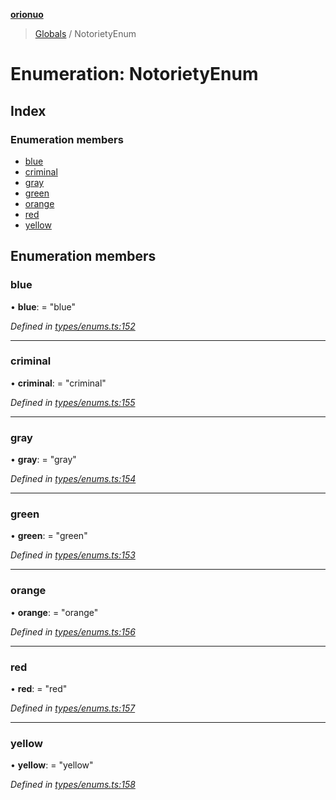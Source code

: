 **[orionuo](../README.md)**

> [Globals](../globals.md) / NotorietyEnum

# Enumeration: NotorietyEnum

## Index

### Enumeration members

* [blue](notorietyenum.md#blue)
* [criminal](notorietyenum.md#criminal)
* [gray](notorietyenum.md#gray)
* [green](notorietyenum.md#green)
* [orange](notorietyenum.md#orange)
* [red](notorietyenum.md#red)
* [yellow](notorietyenum.md#yellow)

## Enumeration members

### blue

•  **blue**:  = "blue"

*Defined in [types/enums.ts:152](https://github.com/msviha/orionuo/blob/692d718/src/types/enums.ts#L152)*

___

### criminal

•  **criminal**:  = "criminal"

*Defined in [types/enums.ts:155](https://github.com/msviha/orionuo/blob/692d718/src/types/enums.ts#L155)*

___

### gray

•  **gray**:  = "gray"

*Defined in [types/enums.ts:154](https://github.com/msviha/orionuo/blob/692d718/src/types/enums.ts#L154)*

___

### green

•  **green**:  = "green"

*Defined in [types/enums.ts:153](https://github.com/msviha/orionuo/blob/692d718/src/types/enums.ts#L153)*

___

### orange

•  **orange**:  = "orange"

*Defined in [types/enums.ts:156](https://github.com/msviha/orionuo/blob/692d718/src/types/enums.ts#L156)*

___

### red

•  **red**:  = "red"

*Defined in [types/enums.ts:157](https://github.com/msviha/orionuo/blob/692d718/src/types/enums.ts#L157)*

___

### yellow

•  **yellow**:  = "yellow"

*Defined in [types/enums.ts:158](https://github.com/msviha/orionuo/blob/692d718/src/types/enums.ts#L158)*
